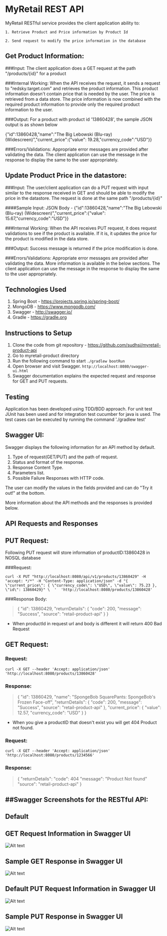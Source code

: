 # MyRetail REST API

MyRetail RESTful service provides the client application ability to:

    1. Retrieve Product and Price information by Product Id

    2. Send request to modify the price information in the database

Get Product Information:
-----------------------

###Input: 
The client application does a GET request at the path "/products/{id}" for a product 

###Internal Working: 
When the API receives the request, it sends a request to "redsky.target.com" and retrieves the 
product information. This product information doesn't contain price that is needed by the user. The price is retrieved
from a data store. The price information is now combined with the required product information to provide only the 
required product information to the user.

###Output: 
For a product with product id '13860428', the sample JSON output is as shown below

{"id":13860428,"name":"The Big Lebowski (Blu-ray) (Widescreen)","current_price":{"value": 19.28,"currency_code":"USD"}}

###Errors/Validations: 
Appropriate error messages are provided after validating the data. The client application can use the message in the response to display the same to the user appropriately.


Update Product Price in the datastore:
-------------------------------------

###Input: 
The user/client application can do a PUT request with input similar to the response received in GET and should be able
to modify the price in the datastore. The request is done at the same path "/products/{id}"

####Sample Input: 
JSON Body - {"id":13860428,"name":"The Big Lebowski (Blu-ray) (Widescreen)","current_price":{"value": 15.67,"currency_code":"USD"}}

###Internal Working: 
When the API receives PUT request, it does request validations to see if the product is available. If it is, 
it updates the price for the product is modified in the data store.

###Output: 
Success message is returned if the price modification is done.

###Errors/Validations: 
Appropriate error messages are provided after validating the data. More information is available in 
the below sections. The client application can use the message in the response to display the same to the user appropriately.

Technologies Used
-----------------

1. Spring Boot - https://projects.spring.io/spring-boot/
2. MongoDB - https://www.mongodb.com/
3. Swagger - http://swagger.io/
4. Gradle - https://gradle.org

Instructions to Setup
---------------------
1. Clone the code from git repository - https://github.com/sudhsi/myretail-product-api
2. Go to myretail-product directory
3. Run the following command to start
`./gradlew bootRun`
4. Open browser and visit Swagger.
`http://localhost:8080/swagger-ui.html`
5. Swagger documentation explains the expected request and response for GET and PUT requests.

Testing
-------
Application has been developed using TDD/BDD approach.
For unit test JUnit has been used and for integration test cucumber for java is used.
The test cases can be executed by running the command './gradlew test'

Swagger UI:
----------
Swagger displays the following information for an API method by default.

  1. Type of request(GET/PUT) and the path of request.
  2. Status and format of the response.
  3. Response Content Type.
  4. Parameters list.
  5. Possible Failure Responses with HTTP code.

The user can modify the values in the fields provided and can do "Try it out!" at the bottom.

More information about the API methods and the responses is provided below.

API Requests and Responses
--------------------------
## PUT Request:

Following PUT request will store information of productID:13860428 in NOSQL database

###Request:

`curl -X PUT "http://localhost:8080/api/v1/products/13860429" -H "accept: */*" -H "Content-Type: application/json" -d "{ \"current_price\": { \"currency_code\": \"USD\", \"value\": 75.23 }, \"id\": 13860429}" \ 
  ' 
 'http://localhost:8080/products/13860428'`
  
###Response Body:

>{
  "id": 13860429,
  "returnDetails": {
    "code": 200,
    "message": "Success",
    "source": "retail-product-api"
  }
}
 
* When productId in request url and body is different it will return 400 Bad Request

## GET Request:
 
### Request:
 
 `curl -X GET --header 'Accept: application/json' 'http://localhost:8080/products/13860428'`
 
 ### Response:
 
 >{
   "id": 13860429,
   "name": "SpongeBob SquarePants: SpongeBob's Frozen Face-off",
   "returnDetails": {
     "code": 200,
     "message": "Success",
     "source": "retail-product-api"
   },
   "current_price": {
     "value": 12.57,
     "currency_code": "USD"
   }
 }
 
 * When you give a productID that doesn't exist you will get 404 Product not found.
 
 ### Request:
 
 `curl -X GET --header 'Accept: application/json' 'http://localhost:8080/products/1234566'`
 
 ### Response:
 
 >{
   "returnDetails": 
        "code": 404
        "message": "Product Not found"
        "source": "retail-product-api"
 }
 
 ##Swagger 
 Screenshots for the RESTful API:
 ---------------------------------------

 ## Default
 GET Request Information in Swagger UI
 ---------------------------------
 ![Alt text](/Default_GetProductInfo.png?raw=true "Default GET Information")

 Sample GET Response  in Swagger UI
 --------------------------------------------
 ![Alt text](/Sample_GET_Success.png?raw=true "Sample GET Response")

 Default PUT Request Information in Swagger UI
 ---------------------------------------------
 ![Alt text](/Default_PutRequest.png?raw=true "Default POST Information")

 Sample PUT Response in Swagger UI
 ---------------------------------
 ![Alt text](/Sample_PUT_Success.png?raw=true "Sample POST Response")